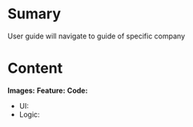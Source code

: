 # Sumary
User guide will navigate to guide of specific company
# Content
**Images:**
**Feature:**
**Code:**
- UI:
- Logic: